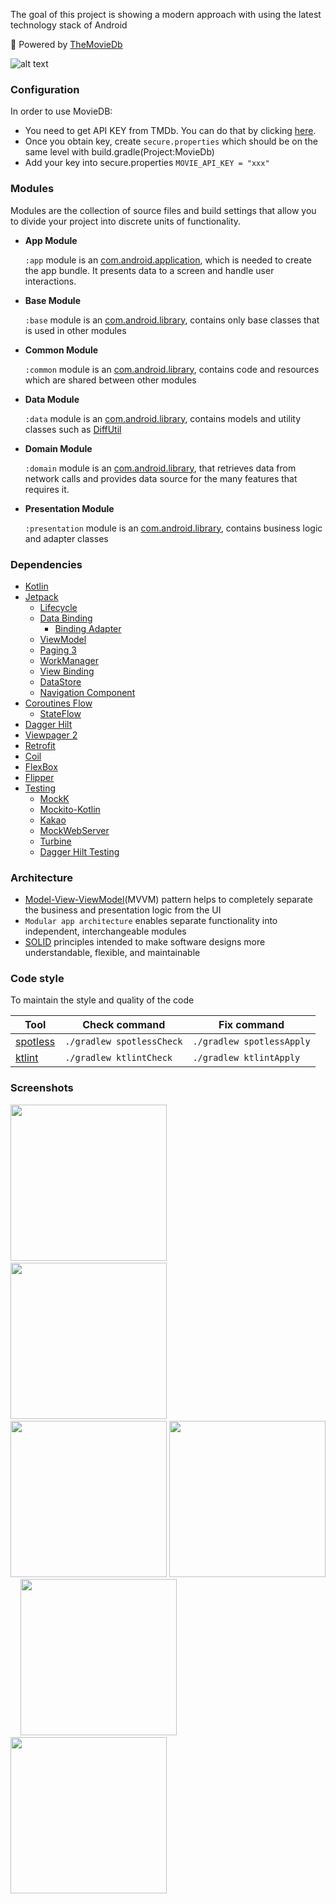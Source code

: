 The goal of this project is showing a modern approach with using the latest technology stack of Android

:dizzy: Powered by [TheMovieDb](https://www.themoviedb.org)

![alt text](https://cdn-images-1.medium.com/max/1200/1*vIR7iO-1GnY2xYxL6NiYkw.png)

### Configuration

In order to use MovieDB:
- You need to get API KEY from TMDb. You can do that by clicking [here](https://www.themoviedb.org/signup).
- Once you obtain key, create `secure.properties` which should be on the same level with build.gradle(Project:MovieDb)
- Add your key into secure.properties `MOVIE_API_KEY = "xxx" `

### Modules

Modules are the collection of source files and build settings that allow you to divide your project into discrete units of functionality.

- **App Module**

  `:app` module is an [com.android.application](https://developer.android.com/studio/projects/android-library), which is needed to create the app bundle. It presents data to a screen and handle user interactions.

- **Base Module**

  `:base` module is an [com.android.library](https://developer.android.com/studio/projects/android-library), contains only base classes that is used in other modules

- **Common Module**

  `:common` module is an [com.android.library](https://developer.android.com/studio/projects/android-library), contains code and resources which are shared between other modules

- **Data Module**

  `:data` module is an [com.android.library](https://developer.android.com/studio/projects/android-library), contains models and utility classes such as [DiffUtil](https://developer.android.com/reference/androidx/recyclerview/widget/DiffUtil)

- **Domain Module**

  `:domain` module is an [com.android.library](https://developer.android.com/studio/projects/android-library), that retrieves data from network calls and provides data source for the many features that requires it.

- **Presentation Module**

  `:presentation` module is an [com.android.library](https://developer.android.com/studio/projects/android-library), contains business logic and adapter classes

### Dependencies

- [Kotlin](https://kotlinlang.org)
- [Jetpack](https://developer.android.com/jetpack?gclid=CjwKCAiA25v_BRBNEiwAZb4-ZRLrSzIFlpm0NDTFGSuapyosjuVKi0AVLXGgVqSwqe46gejCg31LvRoCAwIQAvD_BwE&gclsrc=aw.ds)
    * [Lifecycle](https://developer.android.com/topic/libraries/architecture/lifecycle)
    * [Data Binding](https://developer.android.com/topic/libraries/data-binding)
      - [Binding Adapter](https://developer.android.com/topic/libraries/data-binding/binding-adapters)
    * [ViewModel](https://developer.android.com/topic/libraries/architecture/viewmodel)
    * [Paging 3](https://developer.android.com/topic/libraries/architecture/paging/v3-overview)
    * [WorkManager](https://developer.android.com/topic/libraries/architecture/workmanager)
    * [View Binding](https://developer.android.com/topic/libraries/view-binding)
    * [DataStore](https://developer.android.com/topic/libraries/architecture/datastore)
    * [Navigation Component](https://developer.android.com/guide/navigation/navigation-getting-started)
- [Coroutines Flow](https://kotlinlang.org/docs/reference/coroutines/flow.html)
  - [StateFlow](https://developer.android.com/kotlin/flow/stateflow-and-sharedflow)
- [Dagger Hilt](https://dagger.dev/hilt/)
- [Viewpager 2](https://developer.android.com/jetpack/androidx/releases/viewpager2)
- [Retrofit](https://square.github.io/retrofit/)
- [Coil](https://github.com/coil-kt/coil)
- [FlexBox](https://github.com/google/flexbox-layout)
- [Flipper](https://github.com/facebook/flipper)
- [Testing](https://developer.android.com/training/testing/fundamentals)
  - [MockK](https://github.com/mockk/mockk)
  - [Mockito-Kotlin](https://github.com/mockito/mockito-kotlin)
  - [Kakao](https://github.com/agoda-com/Kakao)
  - [MockWebServer](https://github.com/square/okhttp/tree/master/mockwebserver)
  - [Turbine](https://github.com/cashapp/turbine)
  - [Dagger Hilt Testing](https://developer.android.com/training/dependency-injection/hilt-testing)

### Architecture

- [Model-View-ViewModel](https://en.wikipedia.org/wiki/Model–view–viewmodel)(MVVM) pattern helps to completely separate the business and presentation logic from the UI
- `Modular app architecture` enables separate functionality into independent, interchangeable modules
- [SOLID](https://en.wikipedia.org/wiki/SOLID) principles intended to make software designs more understandable, flexible, and maintainable

### Code style

To maintain the style and quality of the code

| Tool                                                   |    Check command          |     Fix command
|--------------------------------------------------------|---------------------------|--------------------------- |
| [spotless](https://github.com/diffplug/spotless)       | `./gradlew spotlessCheck` | `./gradlew spotlessApply`  |
| [ktlint](https://github.com/pinterest/ktlint)          | `./gradlew ktlintCheck`   | `./gradlew ktlintApply`    |

### Screenshots

<img src="/art/home_light.png" width="250" /> &nbsp;&nbsp;&nbsp; <img src="/art/detail_light.png" width="250" /> &nbsp;&nbsp;&nbsp; <img src="/art/search_light.png" width="250" /> <img src="/art/home_dark.png" width="250" /> &nbsp;&nbsp;&nbsp; <img src="/art/detail_dark.png" width="250" /> &nbsp;&nbsp;&nbsp; <img src="/art/search_dark.png" width="250" />
